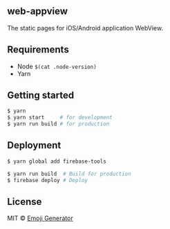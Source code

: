 ## web-appview

The static pages for iOS/Android application WebView.

## Requirements

- Node `$(cat .node-version)`
- Yarn

## Getting started

```bash
$ yarn
$ yarn start     # for development
$ yarn run build # for production
```

## Deployment

```bash
$ yarn global add firebase-tools

$ yarn run build  # Build for production
$ firebase deploy # Deploy
```

## License

MIT &copy; [Emoji Generator](https://emoji-gen.ninja)
